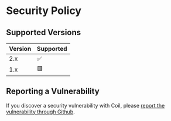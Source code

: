 # Security Policy

## Supported Versions

| Version | Supported          |
|---------|--------------------|
| 2.x     | :white_check_mark: |
| 1.x     | :red_square:       |

## Reporting a Vulnerability

If you discover a security vulnerability with Coil, please [report the vulnerability through Github](https://github.com/coil-kt/coil/security/advisories).
